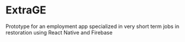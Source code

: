 # ExtraGE

Prototype for an employment app specialized in very short term jobs in restoration using React Native and Firebase
